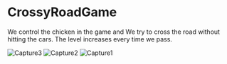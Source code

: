 # CrossyRoadGame
We control the chicken in the game and We try to cross the road without hitting the cars. The level increases every time we pass.

![Capture3](https://github.com/user-attachments/assets/8664d1f6-da21-4a89-9875-e9f6aa82a953)
![Capture2](https://github.com/user-attachments/assets/25850c27-bc59-4e52-9a30-7f9b3527aed9)
![Capture1](https://github.com/user-attachments/assets/b223052b-a179-4585-b39e-9199871673c3)
